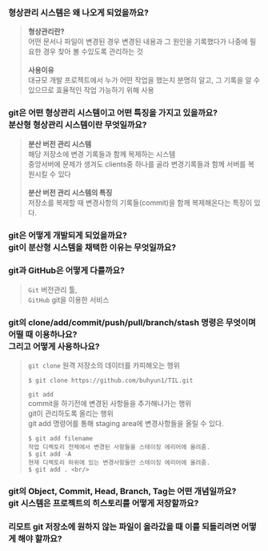 ### 형상관리 시스템은 왜 나오게 되었을까요?<br/> 
> **형상관리란?**<br/>  어떤 문서나 파일이 변경된 경우 변경된 내용과 그 원인을 기록했다가 나중에 필요한 경우 찾아 볼 수있도록 관리하는 것<br/><br/>
> **사용이유**<br/> 대규모 개발 프로젝트에서 누가 어떤 작업을 했는지 분명히 알고, 그 기록을 알 수 있으므로 효율적인 작업 가능하기 위해 사용<br/>

### git은 어떤 형상관리 시스템이고 어떤 특징을 가지고 있을까요?<br/>  분산형 형상관리 시스템이란 무엇일까요?<br/> 
> **분산 버전 관리 시스템**<br/> 
> 해당 저장소에 변경 기록들과 함께 복제하는 시스템<br/> 중앙서버에 문제가 생겨도 clients중 하나를 골라 변경기록들과 함께 서버를 복원시킬 수 있다<br/><br/>
> **분산 버전 관리 시스템의 특징**<br/>
> 저장소를 복제할 때 변경사항의 기록들(commit)을 함께 복제해온다는 특징이 있다.<br/>

### git은 어떻게 개발되게 되었을까요?<br/> git이 분산형 시스템을 채택한 이유는 무엇일까요?<br/> 

### git과 GitHub은 어떻게 다를까요?<br/> 
>`Git` 버전관리 툴,<br/> `GitHub` git을 이용한 서비스<br/> 
### git의 clone/add/commit/push/pull/branch/stash 명령은 무엇이며 어떨 때 이용하나요?<br/> 그리고 어떻게 사용하나요?<br/> 
>`git clone` 원격 저장소의 데이터를 카피해오는 행위
>```
>$ git clone https://github.com/buhyun1/TIL.git
>```
>`git add` <br/>commit을 하기전에 변경된 사항들을 추가해나가는 행위<br/> git이 관리하도록 올리는 행위<br/>
 git add 명령어를 통해 staging area에 변경사항들을 올릴 수 있다.<br/>
>```
>$ git add filename
>작업 디렉토리 전체에서 변경된 사항들을 스테이징 에리어에 올려줌.
>$ git add -A   
>현재 디렉토리 하위에 있는 변경사항들만 스테이징 에리어에 올려줌.
>$ git add . <br/>
>```
### git의 Object, Commit, Head, Branch, Tag는 어떤 개념일까요?<br/> git 시스템은 프로젝트의 히스토리를 어떻게 저장할까요?<br/> 

### 리모트 git 저장소에 원하지 않는 파일이 올라갔을 때 이를 되돌리려면 어떻게 해야 할까요?
